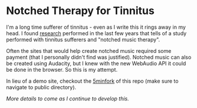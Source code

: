 Notched Therapy for Tinnitus
============================

I'm a long time sufferer of tinnitus - even as I write this it rings away in my head. I found [research](http://www.ncbi.nlm.nih.gov/pmc/articles/PMC2918775/pdf/cib0303_0274.pdf) performed in the last few years that tells of a study performed with tinnitus sufferers and "notched music therapy". 

Often the sites that would help create notched music required some payment (that I personally didn't find was justified). Notched music can also be created using Audacity, but I knew with the new WebAudio API it could be done in the browser. So this is my attempt.

In lieu of a demo site, checkout the [5minfork](http://5minfork.com/remy/tinnitus/) of this repo (make sure to navigate to public directory).

*More details to come as I continue to develop this.*
